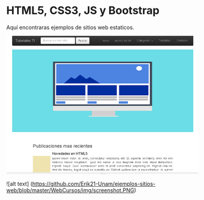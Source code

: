 # HTML5, CSS3, JS y Bootstrap 

Aquí encontraras ejemplos de sitios web estaticos.

![Screenshot](https://github.com/Erik21-Unam/ejemplos-sitios-web/blob/master/Blog/img/screenshot.PNG)

![alt text] (https://github.com/Erik21-Unam/ejemplos-sitios-web/blob/master/WebCursos/img/screenshot.PNG)
